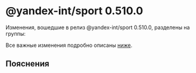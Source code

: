 # @yandex-int/sport 0.510.0

<!-- ЧЕЛОВЕЧЕСКОЕ ВСТУПЛЕНИЕ -->

Изменения, вошедшие в релиз @yandex-int/sport 0.510.0, разделены на группы:

Все важные изменения подробно описаны [ниже](#Пояснения).

## Пояснения

